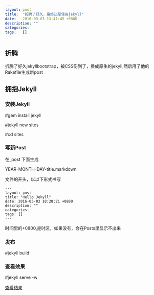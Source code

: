 ```yaml
---
layout:	post
title:	"折腾了好久，最终还是使用jekyll"
date:	2016-03-03 13:41:45 +0800
description: ""
categories:	
tags:	[]
---
```

## 折腾
折腾了好久jekyllbootstrap，被CSS伤到了，换成原生的jekyll,然后用了他的Rakefile生成新post

## 拥抱Jekyll

### 安装Jekyll


\#gem install jekyll

\#jekyll new sites

\#cd sites

### 写新Post
在_post 下面生成

YEAR-MONTH-DAY-title.markdown

文件的开头，以以下形式书写

    ---
    layout: post
    title: "Hello Jekyll"
    date: 2016-03-03 10:28:21 +0800 
    description: ""
    categories: 
    tags: []
    ---
	
时间里的+0800,是时区，如果没有，会在Posts里显示不出来

### 发布
\#jekyll build

### 查看效果
\#jekyll serve -w

[查看结果](http://127.0.0.1:4000/)